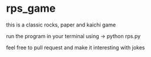 # rps_game
this is a classic rocks, paper and kaichi game

run the program in your terminal using -> python rps.py



feel free to pull request and make it interesting with jokes
